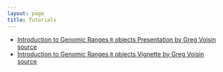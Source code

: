 ```yaml
---
layout: page
title: Tutorials
---
```


<!--## Contents
{:.no_toc}

* Will be replaced with the ToC, excluding the "Contents" header
{:toc}-->

* [Introduction to Genomic Ranges `R` objects Presentation by Greg Voisin](/tutorials/granges/granges-tutorial-presentation.html)  
[source](https://raw.githubusercontent.com/adminGreenwoodLab/adminGreenwoodLab.github.io/master/tutorials/granges/granges-tutorial-presentation.Rpres)
* [Introduction to Genomic Ranges `R` objects Vignette by Greg Voisin](/tutorials/granges/granges-tutorial.html)  
[source](https://raw.githubusercontent.com/adminGreenwoodLab/adminGreenwoodLab.github.io/master/tutorials/granges/granges-tutorial.Rmd)





